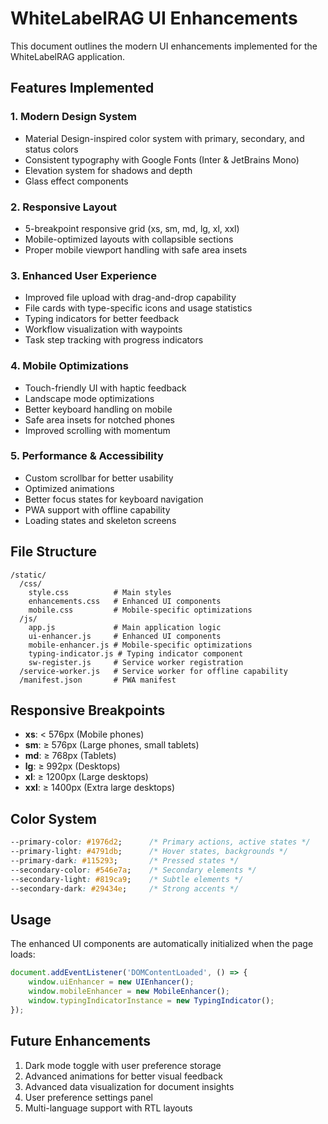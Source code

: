 # WhiteLabelRAG UI Enhancements

This document outlines the modern UI enhancements implemented for the WhiteLabelRAG application.

## Features Implemented

### 1. Modern Design System
- Material Design-inspired color system with primary, secondary, and status colors
- Consistent typography with Google Fonts (Inter & JetBrains Mono)
- Elevation system for shadows and depth
- Glass effect components

### 2. Responsive Layout
- 5-breakpoint responsive grid (xs, sm, md, lg, xl, xxl)
- Mobile-optimized layouts with collapsible sections
- Proper mobile viewport handling with safe area insets

### 3. Enhanced User Experience
- Improved file upload with drag-and-drop capability
- File cards with type-specific icons and usage statistics
- Typing indicators for better feedback
- Workflow visualization with waypoints
- Task step tracking with progress indicators

### 4. Mobile Optimizations
- Touch-friendly UI with haptic feedback
- Landscape mode optimizations
- Better keyboard handling on mobile
- Safe area insets for notched phones
- Improved scrolling with momentum

### 5. Performance & Accessibility
- Custom scrollbar for better usability
- Optimized animations
- Better focus states for keyboard navigation
- PWA support with offline capability
- Loading states and skeleton screens

## File Structure

```
/static/
  /css/
    style.css          # Main styles
    enhancements.css   # Enhanced UI components
    mobile.css         # Mobile-specific optimizations
  /js/
    app.js             # Main application logic
    ui-enhancer.js     # Enhanced UI components
    mobile-enhancer.js # Mobile-specific optimizations
    typing-indicator.js # Typing indicator component
    sw-register.js     # Service worker registration
  /service-worker.js   # Service worker for offline capability
  /manifest.json       # PWA manifest
```

## Responsive Breakpoints

- **xs**: < 576px (Mobile phones)
- **sm**: ≥ 576px (Large phones, small tablets)
- **md**: ≥ 768px (Tablets)
- **lg**: ≥ 992px (Desktops)
- **xl**: ≥ 1200px (Large desktops)
- **xxl**: ≥ 1400px (Extra large desktops)

## Color System

```css
--primary-color: #1976d2;      /* Primary actions, active states */
--primary-light: #4791db;      /* Hover states, backgrounds */
--primary-dark: #115293;       /* Pressed states */
--secondary-color: #546e7a;    /* Secondary elements */
--secondary-light: #819ca9;    /* Subtle elements */
--secondary-dark: #29434e;     /* Strong accents */
```

## Usage

The enhanced UI components are automatically initialized when the page loads:

```javascript
document.addEventListener('DOMContentLoaded', () => {
    window.uiEnhancer = new UIEnhancer();
    window.mobileEnhancer = new MobileEnhancer();
    window.typingIndicatorInstance = new TypingIndicator();
});
```

## Future Enhancements

1. Dark mode toggle with user preference storage
2. Advanced animations for better visual feedback
3. Advanced data visualization for document insights
4. User preference settings panel
5. Multi-language support with RTL layouts

